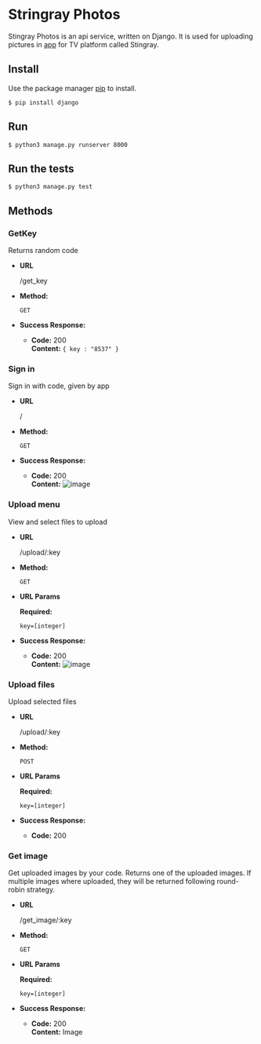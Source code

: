 # Stringray Photos

Stingray Photos is an api service, written on Django. It is used for uploading pictures in 
[app](https://github.com/Artemut555/StingrayPhotos) for TV platform called Stingray.


## Install

Use the package manager [pip](https://pip.pypa.io/en/stable/) to install.

```shell
$ pip install django
```

## Run

```shell
$ python3 manage.py runserver 8000
```

## Run the tests

```shell
$ python3 manage.py test
```

## Methods

### GetKey
Returns random code

* **URL**

  /get_key

* **Method:**

  `GET`

* **Success Response:**

  * **Code:** 200 <br />
    **Content:** `{ key : "8537" }`

### Sign in
Sign in with code, given by app

* **URL**

  /

* **Method:**

  `GET`

* **Success Response:**

  * **Code:** 200 <br />
    **Content:** ![image](https://user-images.githubusercontent.com/32338211/87860126-8afc3e00-c943-11ea-9f2a-c1f24614187b.png)
    
### Upload menu
View and select files to upload

* **URL**

  /upload/:key

* **Method:**

  `GET`
  
*  **URL Params**

   **Required:**
 
   `key=[integer]`

* **Success Response:**

  * **Code:** 200 <br />
    **Content:** ![image](https://user-images.githubusercontent.com/32338211/87859883-5be4cd00-c941-11ea-8ca6-e1a32b582841.png)   

### Upload files
Upload selected files

* **URL**

  /upload/:key

* **Method:**

  `POST`
  
*  **URL Params**

   **Required:**
 
   `key=[integer]`

* **Success Response:**

  * **Code:** 200 <br />
  
### Get image
Get uploaded images by your code. Returns one of the uploaded images.
If multiple images where uploaded, they will be returned 
following round-robin strategy.

* **URL**

  /get_image/:key

* **Method:**

  `GET`
  
*  **URL Params**

   **Required:**
 
   `key=[integer]`

* **Success Response:**

  * **Code:** 200 <br />
    **Content:** Image
